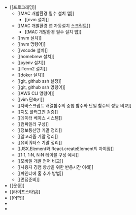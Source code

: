 - [[프로그래밍]]
	- [[MAC 개발환경 필수 설치 앱]]
		- [[nvm 설치]]
	- [[MAC 개발환경 앱 자동설치 스크립트]]
		- [[MAC 개발환경 필수 설치 앱]]
	- [[nvm 설치]]
	- [[nvm 명령어]]
	- [[vscode 설치]]
	- [[homebrew 설치]]
	- [[pyenv 설치]]
	- [[iTerm2 설치]]
	- [[doker 설치]]
	- [[git, github ssh 설정]]
	- [[git, github ssh 명령어]]
	- [[AWS CLI 명령어]]
	- [[vim 단축키]]
	- [[자바스크립트 배열함수의 중첩 함수와 단일 함수의 성능 비교]]
	- [[지도 플러그인 검증]]
	- [[데이터 베이스 시스템]]
	- [[컴파일러 구성]]
	- [[정보통신망 기말 정리]]
	- [[알고리즘 기말 정리]]
	- [[유비쿼터스 기말 정리]]
	- [[JSX.Element와 React.createElement의 차이점]]
	- [[1:1, 1:N, N:N 테이블 구성 예시]]
	- [[모바일 개발 언어 비교]]
	- [[사용자 경험 향상을 위한 반응시간 이해]]
	- [[파인더에 홈 추가 방법]]
	- [[면접준비]]
- [[운동]]
- [[라이프스타일]]
- [[어학]]
-
-
